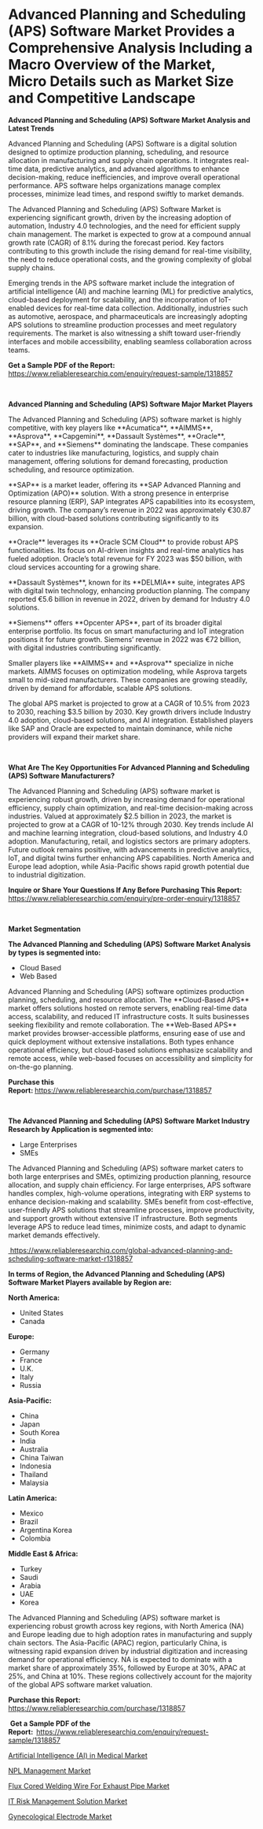 <p><h1>Advanced Planning and Scheduling (APS) Software Market Provides a Comprehensive Analysis Including a Macro Overview of the Market, Micro Details such as Market Size and Competitive Landscape</h1></p><p><strong>Advanced Planning and Scheduling (APS) Software Market Analysis and Latest Trends</strong></p>
<p><p>Advanced Planning and Scheduling (APS) Software is a digital solution designed to optimize production planning, scheduling, and resource allocation in manufacturing and supply chain operations. It integrates real-time data, predictive analytics, and advanced algorithms to enhance decision-making, reduce inefficiencies, and improve overall operational performance. APS software helps organizations manage complex processes, minimize lead times, and respond swiftly to market demands.</p><p>The Advanced Planning and Scheduling (APS) Software Market is experiencing significant growth, driven by the increasing adoption of automation, Industry 4.0 technologies, and the need for efficient supply chain management. The market is expected to grow at a compound annual growth rate (CAGR) of 8.1% during the forecast period. Key factors contributing to this growth include the rising demand for real-time visibility, the need to reduce operational costs, and the growing complexity of global supply chains.</p><p>Emerging trends in the APS software market include the integration of artificial intelligence (AI) and machine learning (ML) for predictive analytics, cloud-based deployment for scalability, and the incorporation of IoT-enabled devices for real-time data collection. Additionally, industries such as automotive, aerospace, and pharmaceuticals are increasingly adopting APS solutions to streamline production processes and meet regulatory requirements. The market is also witnessing a shift toward user-friendly interfaces and mobile accessibility, enabling seamless collaboration across teams.</p></p>
<p><strong>Get a Sample PDF of the Report:&nbsp;</strong> <a href="https://www.reliableresearchiq.com/enquiry/request-sample/1318857?utm_campaign=1159&utm_medium=2&utm_source=Github&utm_content=ia&utm_term=20012025&utm_id=advanced-planning-and-scheduling-aps-software">https://www.reliableresearchiq.com/enquiry/request-sample/1318857</a></p>
<p>&nbsp;</p>
<p><strong>Advanced Planning and Scheduling (APS) Software Major Market Players</strong></p>
<p><p>The Advanced Planning and Scheduling (APS) software market is highly competitive, with key players like **Acumatica**, **AIMMS**, **Asprova**, **Capgemini**, **Dassault Systèmes**, **Oracle**, **SAP**, and **Siemens** dominating the landscape. These companies cater to industries like manufacturing, logistics, and supply chain management, offering solutions for demand forecasting, production scheduling, and resource optimization.</p><p>**SAP** is a market leader, offering its **SAP Advanced Planning and Optimization (APO)** solution. With a strong presence in enterprise resource planning (ERP), SAP integrates APS capabilities into its ecosystem, driving growth. The company’s revenue in 2022 was approximately €30.87 billion, with cloud-based solutions contributing significantly to its expansion.</p><p>**Oracle** leverages its **Oracle SCM Cloud** to provide robust APS functionalities. Its focus on AI-driven insights and real-time analytics has fueled adoption. Oracle’s total revenue for FY 2023 was $50 billion, with cloud services accounting for a growing share.</p><p>**Dassault Systèmes**, known for its **DELMIA** suite, integrates APS with digital twin technology, enhancing production planning. The company reported €5.6 billion in revenue in 2022, driven by demand for Industry 4.0 solutions.</p><p>**Siemens** offers **Opcenter APS**, part of its broader digital enterprise portfolio. Its focus on smart manufacturing and IoT integration positions it for future growth. Siemens’ revenue in 2022 was €72 billion, with digital industries contributing significantly.</p><p>Smaller players like **AIMMS** and **Asprova** specialize in niche markets. AIMMS focuses on optimization modeling, while Asprova targets small to mid-sized manufacturers. These companies are growing steadily, driven by demand for affordable, scalable APS solutions.</p><p>The global APS market is projected to grow at a CAGR of 10.5% from 2023 to 2030, reaching $3.5 billion by 2030. Key growth drivers include Industry 4.0 adoption, cloud-based solutions, and AI integration. Established players like SAP and Oracle are expected to maintain dominance, while niche providers will expand their market share.</p></p>
<p>&nbsp;</p>
<p><strong>What Are The Key Opportunities For Advanced Planning and Scheduling (APS) Software Manufacturers?</strong></p>
<p><p>The Advanced Planning and Scheduling (APS) software market is experiencing robust growth, driven by increasing demand for operational efficiency, supply chain optimization, and real-time decision-making across industries. Valued at approximately $2.5 billion in 2023, the market is projected to grow at a CAGR of 10-12% through 2030. Key trends include AI and machine learning integration, cloud-based solutions, and Industry 4.0 adoption. Manufacturing, retail, and logistics sectors are primary adopters. Future outlook remains positive, with advancements in predictive analytics, IoT, and digital twins further enhancing APS capabilities. North America and Europe lead adoption, while Asia-Pacific shows rapid growth potential due to industrial digitization.</p></p>
<p><strong>Inquire or Share Your Questions If Any Before Purchasing This Report:</strong> <a href="https://www.reliableresearchiq.com/enquiry/pre-order-enquiry/1318857?utm_campaign=1159&utm_medium=2&utm_source=Github&utm_content=ia&utm_term=20012025&utm_id=advanced-planning-and-scheduling-aps-software">https://www.reliableresearchiq.com/enquiry/pre-order-enquiry/1318857</a></p>
<p>&nbsp;</p>
<p><strong>Market Segmentation</strong></p>
<p><strong>The Advanced Planning and Scheduling (APS) Software Market Analysis by types is segmented into:</strong></p>
<p><ul><li>Cloud Based</li><li>Web Based</li></ul></p>
<p><p>Advanced Planning and Scheduling (APS) software optimizes production planning, scheduling, and resource allocation. The **Cloud-Based APS** market offers solutions hosted on remote servers, enabling real-time data access, scalability, and reduced IT infrastructure costs. It suits businesses seeking flexibility and remote collaboration. The **Web-Based APS** market provides browser-accessible platforms, ensuring ease of use and quick deployment without extensive installations. Both types enhance operational efficiency, but cloud-based solutions emphasize scalability and remote access, while web-based focuses on accessibility and simplicity for on-the-go planning.</p></p>
<p><strong>Purchase this Report:&nbsp;</strong><a href="https://www.reliableresearchiq.com/purchase/1318857?utm_campaign=1159&utm_medium=2&utm_source=Github&utm_content=ia&utm_term=20012025&utm_id=advanced-planning-and-scheduling-aps-software">https://www.reliableresearchiq.com/purchase/1318857</a></p>
<p>&nbsp;</p>
<p><strong>The Advanced Planning and Scheduling (APS) Software Market Industry Research by Application is segmented into:</strong></p>
<p><ul><li>Large Enterprises</li><li>SMEs</li></ul></p>
<p><p>The Advanced Planning and Scheduling (APS) software market caters to both large enterprises and SMEs, optimizing production planning, resource allocation, and supply chain efficiency. For large enterprises, APS software handles complex, high-volume operations, integrating with ERP systems to enhance decision-making and scalability. SMEs benefit from cost-effective, user-friendly APS solutions that streamline processes, improve productivity, and support growth without extensive IT infrastructure. Both segments leverage APS to reduce lead times, minimize costs, and adapt to dynamic market demands effectively.</p></p>
<p><a href="https://www.reliableresearchiq.com/global-advanced-planning-and-scheduling-software-market-r1318857?utm_campaign=1159&utm_medium=2&utm_source=Github&utm_content=ia&utm_term=20012025&utm_id=advanced-planning-and-scheduling-aps-software">&nbsp;https://www.reliableresearchiq.com/global-advanced-planning-and-scheduling-software-market-r1318857</a></p>
<p><strong>In terms of Region, the Advanced Planning and Scheduling (APS) Software Market Players available by Region are:</strong></p>
<p>
    <p> <strong> North America: </strong>
        <ul>
            <li>United States</li>
            <li>Canada</li>
        </ul>
        </p> 
    <p> <strong> Europe: </strong>
        <ul>
            <li>Germany</li>
            <li>France</li>
            <li>U.K.</li>
            <li>Italy</li>
            <li>Russia</li>
        </ul>
        </p> 
    <p> <strong> Asia-Pacific: </strong>
        <ul>
            <li>China</li>
            <li>Japan</li>
            <li>South Korea</li>
            <li>India</li>
            <li>Australia</li>
            <li>China Taiwan</li>
            <li>Indonesia</li>
            <li>Thailand</li>
            <li>Malaysia</li>
        </ul>
        </p> 
    <p> <strong> Latin America: </strong>
        <ul>
            <li>Mexico</li>
            <li>Brazil</li>
            <li>Argentina Korea</li>
            <li>Colombia</li>
        </ul>
        </p> 
    <p> <strong> Middle East & Africa: </strong>
        <ul>
            <li>Turkey</li>
            <li>Saudi</li>
            <li>Arabia</li>
            <li>UAE</li>
            <li>Korea</li>
        </ul>
    </p>
    </p>
<p><p>The Advanced Planning and Scheduling (APS) software market is experiencing robust growth across key regions, with North America (NA) and Europe leading due to high adoption rates in manufacturing and supply chain sectors. The Asia-Pacific (APAC) region, particularly China, is witnessing rapid expansion driven by industrial digitization and increasing demand for operational efficiency. NA is expected to dominate with a market share of approximately 35%, followed by Europe at 30%, APAC at 25%, and China at 10%. These regions collectively account for the majority of the global APS software market valuation.</p></p>
<p><strong>Purchase this Report: </strong><a href="https://www.reliableresearchiq.com/purchase/1318857?utm_campaign=1159&utm_medium=2&utm_source=Github&utm_content=ia&utm_term=20012025&utm_id=advanced-planning-and-scheduling-aps-software">https://www.reliableresearchiq.com/purchase/1318857</a></p>
<p>&nbsp;<strong>Get a Sample PDF of the Report:&nbsp;&nbsp;</strong><a href="https://www.reliableresearchiq.com/enquiry/request-sample/1318857?utm_campaign=1159&utm_medium=2&utm_source=Github&utm_content=ia&utm_term=20012025&utm_id=advanced-planning-and-scheduling-aps-software">https://www.reliableresearchiq.com/enquiry/request-sample/1318857</a></p>
<p><strong></strong></p>
<p><p><a href="https://github.com/princessbartram3/Market-Research-Report-List-1/blob/main/artificial-intelligence-ai-in-medical-market.md?utm_campaign=1159&utm_medium=2&utm_source=Github&utm_content=ia&utm_term=20012025&utm_id=advanced-planning-and-scheduling-aps-software">Artificial Intelligence (AI) in Medical Market</a></p><p><a href="https://www.linkedin.com/pulse/upcoming-boom-npl-management-market-projections-end-use-elpsf?utm_campaign=1159&utm_medium=2&utm_source=Github&utm_content=ia&utm_term=20012025&utm_id=advanced-planning-and-scheduling-aps-software">NPL Management Market</a></p><p><a href="https://github.com/yankimber90yankim/Market-Research-Report-List-1/blob/main/flux-cored-welding-wire-for-exhaust-pipe-market.md?utm_campaign=1159&utm_medium=2&utm_source=Github&utm_content=ia&utm_term=20012025&utm_id=advanced-planning-and-scheduling-aps-software">Flux Cored Welding Wire For Exhaust Pipe Market</a></p><p><a href="https://www.linkedin.com/pulse/risk-management-solution-market-outlook-56-cagr-forecast-l27bf?utm_campaign=1159&utm_medium=2&utm_source=Github&utm_content=ia&utm_term=20012025&utm_id=advanced-planning-and-scheduling-aps-software">IT Risk Management Solution Market</a></p><p><a href="https://www.linkedin.com/pulse/comprehensive-examination-gynecological-electrode-market-tohif?utm_campaign=1159&utm_medium=2&utm_source=Github&utm_content=ia&utm_term=20012025&utm_id=advanced-planning-and-scheduling-aps-software">Gynecological Electrode Market</a></p></p>